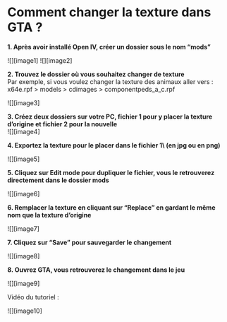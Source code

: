 # Comment changer la texture dans GTA ?

**1\. Après avoir installé Open IV, créer un dossier sous le nom “mods”**

![][image1]    ![][image2]

**2\. Trouvez le dossier où vous souhaitez changer de texture**   
Par exemple, si vous voulez changer la texture des animaux aller vers :  
x64e.rpf \> models \> cdimages \> componentpeds\_a\_c.rpf 

![][image3]

**3\. Créez deux dossiers sur votre PC, fichier 1 pour y placer la texture d’origine et fichier 2 pour la nouvelle**   
![][image4]  

**4\. Exportez la texture pour le placer dans le fichier 1\ (en jpg ou en png)** 

![][image5]

**5\. Cliquez sur Edit mode pour dupliquer le fichier, vous le retrouverez directement dans le dossier mods** 

![][image6]

**6\. Remplacer la texture en cliquant sur “Replace” en gardant le même nom que la texture d’origine** 

![][image7]

**7\. Cliquez sur “Save” pour sauvegarder le changement**

![][image8]

**8\. Ouvrez GTA, vous retrouverez le changement dans le jeu**

![][image9]

Vidéo du tutoriel :

![][image10]
